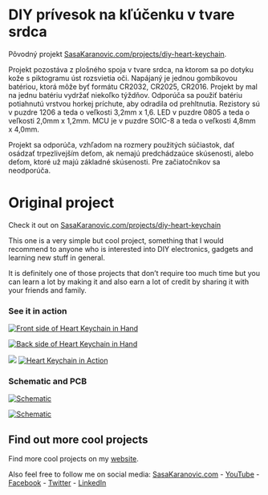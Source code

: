 # DIY prívesok na kľúčenku v tvare srdca

Pôvodný projekt [SasaKaranovic.com/projects/diy-heart-keychain][1]. 

Projekt pozostáva z plošného spoja v tvare srdca, na ktorom sa po dotyku kože s piktogramu úst rozsvietia oči. Napájaný je jednou gombíkovou batériou, ktorá môže byť formátu CR2032, CR2025, CR2016. Projekt by mal na jednu batériu vydržať niekoľko týždňov. Odporúča sa použiť batériu potiahnutú vrstvou horkej príchute, aby odradila od prehltnutia. Rezistory sú v puzdre 1206 a teda o veľkosti 3,2mm x 1,6. LED v puzdre 0805 a teda o veľkosti 2,0mm x 1,2mm. MCU je v puzdre SOIC-8 a teda o veľkosti 4,8mm x 4,0mm.


Projekt sa odporúča, vzhľadom na rozmery použitých súčiastok, dať osádzať trpezlivejším deťom, ak nemajú predchádzaúce skúsenosti, alebo deťom, ktoré už majú základné skúsenosti. Pre začiatočníkov sa neodporúča.



# Original project

Check it out on [SasaKaranovic.com/projects/diy-heart-keychain][1]

This one is a very simple but cool project, something that I would recommend to anyone who is interested into DIY electronics, gadgets and learning new stuff in general. 

It is definitely one of those projects that don’t require too much time but you can learn a lot by making it and also earn a lot of credit by sharing it with your friends and family.

### See it in action
[![Front side of Heart Keychain in Hand](http://sasakaranovic.com/wp-content/uploads/2017/09/InHand_Front-Preview-300x169.jpg)](http://sasakaranovic.com/wp-content/uploads/2017/09/InHand_Front-Preview.jpg)

[![Back side of Heart Keychain in Hand](http://sasakaranovic.com/wp-content/uploads/2017/09/InHand_Back-Preview-300x169.jpg)](http://sasakaranovic.com/wp-content/uploads/2017/09/InHand_Back-Preview.jpg)

![](http://sasakaranovic.com/wp-content/uploads/2017/09/InHand-Raw-600px.gif)
[![ Heart Keychain in Action](http://sasakaranovic.com/wp-content/uploads/2017/09/InHand-Raw-600px.gif)](http://sasakaranovic.com/wp-content/uploads/2017/09/InHand-Raw-600px.gif)

### Schematic and PCB

[![Schematic](http://sasakaranovic.com/wp-content/uploads/2017/09/Schematic-300x199.png)](http://sasakaranovic.com/wp-content/uploads/2017/09/Schematic.png)

[![Schematic](http://sasakaranovic.com/wp-content/uploads/2017/09/PCB-Front-and-Back-300x134.png)](http://sasakaranovic.com/wp-content/uploads/2017/09/PCB-Front-and-Back.png)


## Find out more cool projects 

Find more cool projects on my [website][1].

Also feel free to follow me on social media:
[SasaKaranovic.com][2] - [YouTube][3] - [Facebook][4] - [Twitter][5] - [LinkedIn][6]

  [1]: http://sasakaranovic.com/projects/diy-heart-keychain/
  [2]: http://sasakaranovic.com/
  [3]: http://sasakaranovic.com/youtube
  [4]: http://sasakaranovic.com/facebook
  [5]: http://sasakaranovic.com/twitter
  [6]: http://sasakaranovic.com/linkedin

